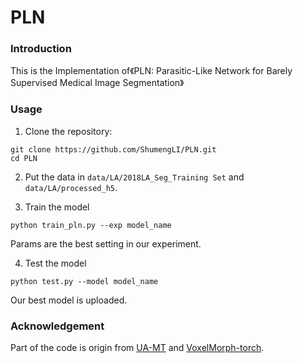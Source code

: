 # PLN

### Introduction

This is the Implementation of《PLN: Parasitic-Like Network for Barely Supervised Medical Image Segmentation》

### Usage

1. Clone the repository:
```
git clone https://github.com/ShumengLI/PLN.git 
cd PLN
```
2. Put the data in `data/LA/2018LA_Seg_Training Set` and `data/LA/processed_h5`.

3. Train the model
```
python train_pln.py --exp model_name
```
Params are the best setting in our experiment.

4. Test the model
```
python test.py --model model_name
```
Our best model is uploaded.

### Acknowledgement

Part of the code is origin from [UA-MT](https://github.com/yulequan/UA-MT) and [VoxelMorph-torch](https://github.com/zuzhiang/VoxelMorph-torch). 
